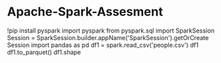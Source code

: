 # Apache-Spark-Assesment
!pip install pyspark
import pyspark 
from pyspark.sql import SparkSession
Session = SparkSession.builder.appName('SparkSession').getOrCreate
Session
import pandas as pd
df1 = spark.read_csv('people.csv')
df1
df1.to_parquet()
df1.shape
